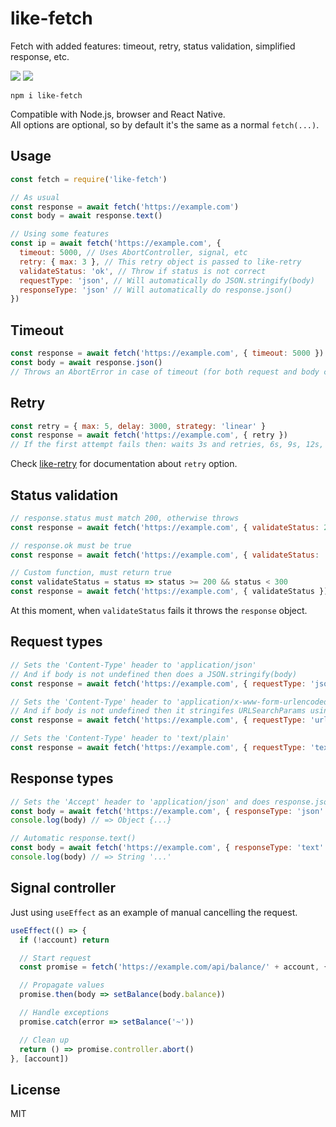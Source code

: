 # like-fetch

Fetch with added features: timeout, retry, status validation, simplified response, etc.

![](https://img.shields.io/npm/v/like-fetch.svg) ![](https://img.shields.io/github/license/LuKks/like-fetch.svg)

```
npm i like-fetch
```

Compatible with Node.js, browser and React Native.\
All options are optional, so by default it's the same as a normal `fetch(...)`.

## Usage
```javascript
const fetch = require('like-fetch')

// As usual
const response = await fetch('https://example.com')
const body = await response.text()

// Using some features
const ip = await fetch('https://example.com', {
  timeout: 5000, // Uses AbortController, signal, etc
  retry: { max: 3 }, // This retry object is passed to like-retry
  validateStatus: 'ok', // Throw if status is not correct
  requestType: 'json', // Will automatically do JSON.stringify(body)
  responseType: 'json' // Will automatically do response.json()
})
```

## Timeout
```javascript
const response = await fetch('https://example.com', { timeout: 5000 })
const body = await response.json()
// Throws an AbortError in case of timeout (for both request and body consuming)
```

## Retry
```javascript
const retry = { max: 5, delay: 3000, strategy: 'linear' }
const response = await fetch('https://example.com', { retry })
// If the first attempt fails then: waits 3s and retries, 6s, 9s, 12s, 15s and finally throws
```

Check [like-retry](https://github.com/LuKks/like-retry) for documentation about `retry` option.

## Status validation
```javascript
// response.status must match 200, otherwise throws
const response = await fetch('https://example.com', { validateStatus: 200 })

// response.ok must be true
const response = await fetch('https://example.com', { validateStatus: 'ok' })

// Custom function, must return true
const validateStatus = status => status >= 200 && status < 300
const response = await fetch('https://example.com', { validateStatus })
```

At this moment, when `validateStatus` fails it throws the `response` object.

## Request types
```javascript
// Sets the 'Content-Type' header to 'application/json'
// And if body is not undefined then does a JSON.stringify(body)
const response = await fetch('https://example.com', { requestType: 'json', body: { username: 'test' } })

// Sets the 'Content-Type' header to 'application/x-www-form-urlencoded'
// And if body is not undefined then it stringifes URLSearchParams using the body
const response = await fetch('https://example.com', { requestType: 'url', body: { username: 'test' } })

// Sets the 'Content-Type' header to 'text/plain'
const response = await fetch('https://example.com', { requestType: 'text', body: { username: 'test' } })
```

## Response types
```javascript
// Sets the 'Accept' header to 'application/json' and does response.json()
const body = await fetch('https://example.com', { responseType: 'json' })
console.log(body) // => Object {...}

// Automatic response.text()
const body = await fetch('https://example.com', { responseType: 'text' })
console.log(body) // => String '...'
```

## Signal controller
Just using `useEffect` as an example of manual cancelling the request.

```javascript
useEffect(() => {
  if (!account) return

  // Start request
  const promise = fetch('https://example.com/api/balance/' + account, { responseType: 'json' })

  // Propagate values
  promise.then(body => setBalance(body.balance))

  // Handle exceptions
  promise.catch(error => setBalance('~'))

  // Clean up
  return () => promise.controller.abort()
}, [account])
```

## License
MIT
